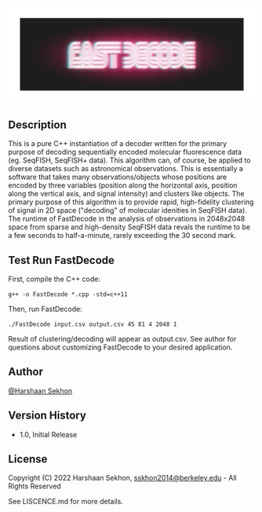 ![Alt text](logo.png?raw=true "Title")

## Description

This is a pure C++ instantiation of a decoder written for the primary purpose of decoding sequentially encoded molecular fluorescence data (eg. SeqFISH, SeqFISH+ data). This algorithm can, of course, be applied to diverse datasets such as astronomical observations. This is essentially a software that takes many observations/objects whose positions are encoded by three variables (position along the horizontal axis, position along the vertical axis, and signal intensity) and clusters like objects. The primary purpose of this algorithm is to provide rapid, high-fidelity clustering of signal in 2D space ("decoding" of molecular idenities in SeqFISH data). The runtime of FastDecode in the analysis of observations in 2048x2048 space from sparse and high-density SeqFISH data revals the runtime to be a few seconds to half-a-minute, rarely exceeding the 30 second mark.


## Test Run FastDecode

First, compile the C++ code:
```
g++ -o FastDecode *.cpp -std=c++11
```
Then, run FastDecode:
```
./FastDecode input.csv output.csv 45 81 4 2048 1
```
Result of clustering/decoding will appear as output.csv. See author for questions about customizing FastDecode to your desired application.


## Author

[@Harshaan Sekhon](https://www.linkedin.com/in/shaan-sekhon-1a217b154/)

## Version History

* 1.0, Initial Release

## License

Copyright (C) 2022 Harshaan Sekhon, sskhon2014@berkeley.edu - All Rights Reserved

See LISCENCE.md for more details.
